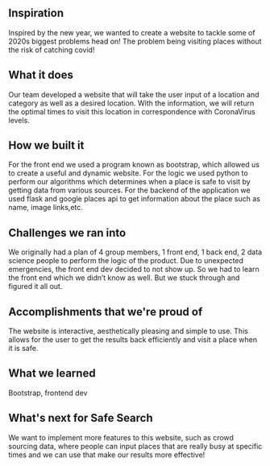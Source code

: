 ## Inspiration
Inspired by the new year, we wanted to create a website to tackle some of 2020s biggest problems head on! The problem being visiting places without the risk of catching covid!

## What it does
Our team developed a website that will take the user input of a location and category as well as a desired location. With the information, we will return the optimal times to visit this location in correspondence with CoronaVirus levels.

## How we built it
For the front end we used a program known as bootstrap, which allowed us to create a useful and dynamic website. For the logic we used python to perform our algorithms which determines when a place is safe to visit by getting data from various sources. For the backend of the application we used flask and google places api to get information about the place such as name, image links,etc.

## Challenges we ran into
We originally had a plan of 4 group members, 1 front end, 1 back end, 2 data science people to perform the logic of the product. Due to unexpected emergencies, the front end dev decided to not show up. So we had to learn the front end which we didn’t know as well. But we stuck through and figured it all out.

## Accomplishments that we're proud of
The website is interactive, aesthetically pleasing and simple to use. This allows for the user to get the results back efficiently and visit a place when it is safe.

## What we learned
Bootstrap, frontend dev

## What's next for Safe Search
We want to implement more features to this website, such as crowd sourcing data, where people can input places that are really busy at specific times and we can use that make our results more effective!